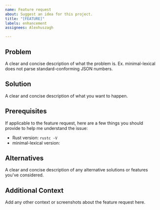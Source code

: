 ```yaml
---
name: Feature request
about: Suggest an idea for this project.
title: "[FEATURE]"
labels: enhancement
assignees: Alexhuszagh

---
```


## Problem
A clear and concise description of what the problem is. Ex. minimal-lexical does not parse standard-conforming JSON numbers.

## Solution
A clear and concise description of what you want to happen.

## Prerequisites

If applicable to the feature request, here are a few things you should provide to help me understand the issue:

- Rust version: `rustc -V`
- minimal-lexical version:

## Alternatives
A clear and concise description of any alternative solutions or features you've considered.

## Additional Context
Add any other context or screenshots about the feature request here.
